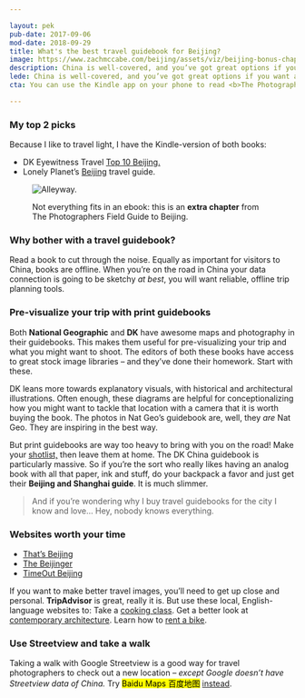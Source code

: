 ```yaml
---

layout: pek
pub-date: 2017-09-06
mod-date: 2018-09-29
title: What's the best travel guidebook for Beijing?
image: https://www.zachmccabe.com/beijing/assets/viz/beijing-bonus-chapter-250.png
description: China is well-covered, and you’ve got great options if you want a general-purpose guidebook.
lede: China is well-covered, and you’ve got great options if you want a general-purpose guidebook.
cta: You can use the Kindle app on your phone to read <b>The Photographers Field Guide to Beijing</b>. Get <a href="https://www.amazon.com/Photographers-Field-Guide-Beijing-McCabe-ebook/dp/B072FVKP45/" alt="Get your copy on Amazon">your copy</a> before your flight boards.

---
```


### My top 2 picks

Because I like to travel light, I have the Kindle-version of both books: 

*   DK Eyewitness Travel [Top 10 Beijing.](https://www.amazon.com/Top-Beijing-EYEWITNESS-TRAVEL-GUIDES-ebook/dp/B00YDMMDLK/)
*   Lonely Planet’s [Beijing](https://www.amazon.com/Lonely-Planet-Beijing-Travel-Guide-ebook/dp/B06WWN55HS/) travel guide.


<figure>
  <img class="vizdot" src="https://www.zachmccabe.com/beijing/assets/viz/hero/bw-downpour-1k.jpg" alt="Alleyway." />
  <figcaption>
    <p>Not everything fits in an ebook: this is an <b>extra chapter</b> from The Photographers Field Guide to Beijing.</p>
  </figcaption>
</figure>

### Why bother with a travel guidebook?

Read a book to cut through the noise. Equally as important for visitors to China, books are offline. When you’re on the road in China your data connection is going to be sketchy _at best_, you will want reliable, offline trip planning tools.


### Pre-visualize your trip with print guidebooks

Both **National Geographic** and **DK** have awesome maps and photography in their guidebooks. This makes them useful for pre-visualizing your trip and what you might want to shoot. The editors of both these books have access to great stock image libraries – and they’ve done their homework. Start with these.

DK leans more towards explanatory visuals, with historical and architectural illustrations. Often enough, these diagrams are helpful for conceptionalizing how you might want to tackle that location with a camera that it is worth buying the book. The photos in Nat Geo’s guidebook are, well, they *are* Nat Geo. They are inspiring in the best way.

But print guidebooks are way too heavy to bring with you on the road! Make your [shotlist,](https://www.zachmccabe.com/beijing/my_bag.html#shot-list) then leave them at home. The DK China guidebook is particularly massive. So if you’re the sort who really likes having an analog book with all that paper, ink and stuff, do your backpack a favor and just get their **Beijing and Shanghai guide**. It is much slimmer.

> And if you’re wondering why I buy travel guidebooks for the city I know and love… Hey, nobody knows everything.

### Websites worth your time

* [That’s Beijing](http://www.thatsmags.com/beijing)
* [The Beijinger](http://www.thebeijinger.com/)
* [TimeOut Beijing](http://www.timeoutbeijing.com/)

If you want to make better travel images, you’ll need to get up close and personal. **TripAdvisor** is great, really it is. But use these local, English-language websites to: Take a [cooking class](http://www.timeoutbeijing.com/feature/35424/The-complete-guide-to-cooking-in-Beijing.html). Get a better look at [contemporary architecture](http://www.thatsmags.com/beijing/post?tag=on+the+block). Learn how to [rent a bike](http://www.timeoutbeijing.com/features/Visiting_Beijing-Essential_Beijing/37381/How-to-rent-a-public-bike-in-Beijing.html).

### Use Streetview and take a walk

Taking a walk with Google Streetview is a good way for travel photographers to check out a new location – _except Google doesn’t have Streetview data of China._ Try <mark>Baidu Maps <span lang="zh">百度地图</span></mark> [instead](https://map.baidu.com/).



